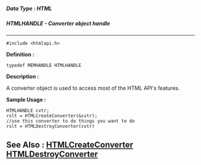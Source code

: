 ##### Data Type : HTML
##### HTMLHANDLE - Converter object handle
---
```
#include <htmlapi.h>
```

**Definition :**
```
typedef MEMHANDLE HTMLHANDLE
```

**Description :**

A converter object is used to access most of the HTML API's features.


**Sample Usage :**
```
HTMLHANDLE cvtr;
rslt = HTMLCreateConverter(&cvtr);
//use this converter to do things you want to do
rslt = HTMLDestroyConverter(cvtr)
```

**See Also :**
[HTMLCreateConverter](/domino-c-api-docs/reference/Func/HTMLCreateConverter)
[HTMLDestroyConverter](/domino-c-api-docs/reference/Func/HTMLDestroyConverter)
---
